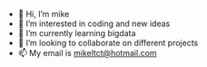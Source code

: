 - 👋 Hi, I’m mike
- 👀 I’m interested in coding and new ideas
- 🌱 I’m currently learning bigdata
- 💞️ I’m looking to collaborate on different projects
- 📫 My email is mikeltct@hotmail.com

<!---
mikeozero/mikeozero is a ✨ special ✨ repository because its `README.md` (this file) appears on your GitHub profile.
You can click the Preview link to take a look at your changes.
--->
